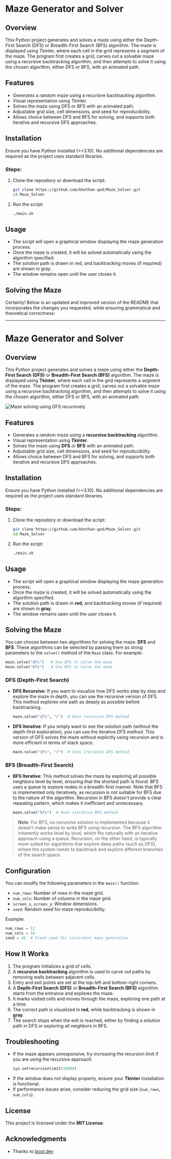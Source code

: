 # Maze Generator and Solver

## Overview
This Python project generates and solves a maze using either the Depth-First Search (DFS) or Breadth-First Search (BFS) algorithm. The maze is displayed using Tkinter, where each cell in the grid represents a segment of the maze. The program first creates a grid, carves out a solvable maze using a recursive backtracking algorithm, and then attempts to solve it using the chosen algorithm, either DFS or BFS, with an animated path.

## Features
- Generates a random maze using a recursive backtracking algorithm.
- Visual representation using Tkinter.
- Solves the maze using DFS or BFS with an animated path.
- Adjustable grid size, cell dimensions, and seed for reproducibility.
- Allows choice between DFS and BFS for solving, and supports both iterative and recursive DFS approaches.

## Installation
Ensure you have Python installed (>=3.10). No additional dependencies are required as the project uses standard libraries.

### Steps:
1. Clone the repository or download the script:
   ```sh
   git clone https://github.com/khethan-god/Maze_Solver.git
   cd Maze_Solver
   ```
2. Run the script:
   ```sh
   ./main.sh
   ```

## Usage
- The script will open a graphical window displaying the maze generation process.
- Once the maze is created, it will be solved automatically using the algorithm specified.
- The solution path is drawn in red, and backtracking moves (if required) are shown in gray.
- The window remains open until the user closes it.

## Solving the Maze
Certainly! Below is an updated and improved version of the README that incorporates the changes you requested, while ensuring grammatical and theoretical correctness:

---

# Maze Generator and Solver

## Overview
This Python project generates and solves a maze using either the **Depth-First Search (DFS)** or **Breadth-First Search (BFS)** algorithm. The maze is displayed using **Tkinter**, where each cell in the grid represents a segment of the maze. The program first creates a grid, carves out a solvable maze using a recursive backtracking algorithm, and then attempts to solve it using the chosen algorithm, either DFS or BFS, with an animated path.

![Maze solving using DFS recursively](maze_solving.gif)

## Features
- Generates a random maze using a **recursive backtracking** algorithm.
- Visual representation using **Tkinter**.
- Solves the maze using **DFS** or **BFS** with an animated path.
- Adjustable grid size, cell dimensions, and seed for reproducibility.
- Allows choice between DFS and BFS for solving, and supports both iterative and recursive DFS approaches.
  
## Installation
Ensure you have Python installed (>=3.10). No additional dependencies are required as the project uses standard libraries.

### Steps:
1. Clone the repository or download the script:
   ```sh
   git clone https://github.com/khethan-god/Maze_Solver.git
   cd Maze_Solver
   ```
2. Run the script:
   ```sh
   ./main.sh
   ```

## Usage
- The script will open a graphical window displaying the maze generation process.
- Once the maze is created, it will be solved automatically using the algorithm specified.
- The solution path is drawn in **red**, and backtracking moves (if required) are shown in **gray**.
- The window remains open until the user closes it.
  
## Solving the Maze
You can choose between two algorithms for solving the maze: **DFS** and **BFS**. These algorithms can be selected by passing them as string parameters to the `solve()` method of the `Maze` class. For example:

```python
maze.solve("dfs")   # Use DFS to solve the maze
maze.solve("bfs")   # Use BFS to solve the maze
```

### DFS (Depth-First Search)
- **DFS Recursive**: If you want to visualize how DFS works step by step and explore the maze in depth, you can use the recursive version of DFS. This method explores one path as deeply as possible before backtracking.
  
  ```python
  maze.solve("dfs", "r")  # Uses recursive DFS method
  ```

- **DFS Iterative**: If you simply want to see the solution path (without the depth-first exploration), you can use the iterative DFS method. This version of DFS solves the maze without explicitly using recursion and is more efficient in terms of stack space.

  ```python
  maze.solve("dfs", "r")  # Uses iterative DFS method
  ```

### BFS (Breadth-First Search)
- **BFS Iterative**: This method solves the maze by exploring all possible neighbors level by level, ensuring that the shortest path is found. BFS uses a queue to explore nodes in a breadth-first manner. Note that BFS is implemented only iteratively, as recursion is not suitable for BFS due to the nature of the algorithm. Recursion in BFS doesn’t provide a clear repeating pattern, which makes it inefficient and unnecessary.

  ```python
  maze.solve("bfs")  # Uses iterative BFS method
  ```

> _**Note**_: For BFS, no recursive solution is implemented because it doesn’t make sense to write BFS using recursion. The BFS algorithm inherently works level by level, which fits naturally with an iterative approach using a queue. Recursion, on the other hand, is typically more suited for algorithms that explore deep paths (such as DFS), where the system needs to backtrack and explore different branches of the search space.

## Configuration
You can modify the following parameters in the `main()` function:
- `num_rows`: Number of rows in the maze grid.
- `num_cols`: Number of columns in the maze grid.
- `screen_x`, `screen_y`: Window dimensions.
- `seed`: Random seed for maze reproducibility.

Example:
```python
num_rows = 12
num_cols = 16
seed = 42  # Fixed seed for consistent maze generation
```

## How It Works
1. The program initializes a grid of cells.
2. A **recursive backtracking** algorithm is used to carve out paths by removing walls between adjacent cells.
3. Entry and exit points are set at the top-left and bottom-right corners.
4. A **Depth-First Search (DFS)** or **Breadth-First Search (BFS)** algorithm starts from the entrance and explores the maze.
5. It marks visited cells and moves through the maze, exploring one path at a time.
6. The correct path is visualized in **red**, while backtracking is shown in **gray**.
7. The search stops when the exit is reached, either by finding a solution path in DFS or exploring all neighbors in BFS.

## Troubleshooting
- If the maze appears unresponsive, try increasing the recursion limit if you are using the recursive approach:
  ```python
  sys.setrecursionlimit(10000)
  ```
- If the window does not display properly, ensure your **Tkinter** installation is functional.
- If performance issues arise, consider reducing the grid size (`num_rows`, `num_cols`).

## License
This project is licensed under the **MIT License**.

## Acknowledgments
- Thanks to [boot.dev](https://boot.dev/)